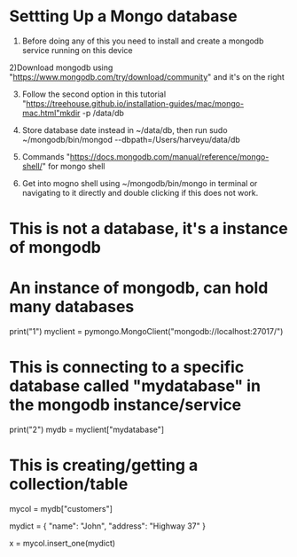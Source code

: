 # Settting Up a Mongo database

1) Before doing any of this you need to install and create a mongodb service running on this device

2)Download mongodb using "https://www.mongodb.com/try/download/community" and it's on the right

3) Follow the second option in this tutorial "https://treehouse.github.io/installation-guides/mac/mongo-mac.html"mkdir -p /data/db

4) Store database date instead in ~/data/db, then run sudo ~/mongodb/bin/mongod --dbpath=/Users/harveyu/data/db

6) Commands "https://docs.mongodb.com/manual/reference/mongo-shell/" for mongo shell

7) Get into mogno shell using ~/mongodb/bin/mongo in terminal or navigating to it directly and double clicking if this does not work.

# This is not a database, it's a instance of mongodb
# An instance of mongodb, can hold many databases
print("1")
myclient = pymongo.MongoClient("mongodb://localhost:27017/")

# This is connecting to a specific database called "mydatabase" in the mongodb instance/service
print("2")
mydb = myclient["mydatabase"]

# This is creating/getting a collection/table 
mycol = mydb["customers"]

mydict = { "name": "John", "address": "Highway 37" }

x = mycol.insert_one(mydict)
